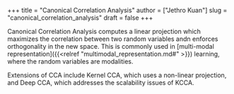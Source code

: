 +++
title = "Canonical Correlation Analysis"
author = ["Jethro Kuan"]
slug = "canonical_correlation_analysis"
draft = false
+++

Canonical Correlation Analysis computes a linear projection which
maximizes the correlation between two random variables andn enforces
orthogonality in the new space. This is commonly used in [multi-modal
representation]({{<relref "multimodal_representation.md#" >}}) learning, where the random variables are modalities.

Extensions of CCA include Kernel CCA, which uses a non-linear
projection, and Deep CCA, which addresses the scalability issues of KCCA.